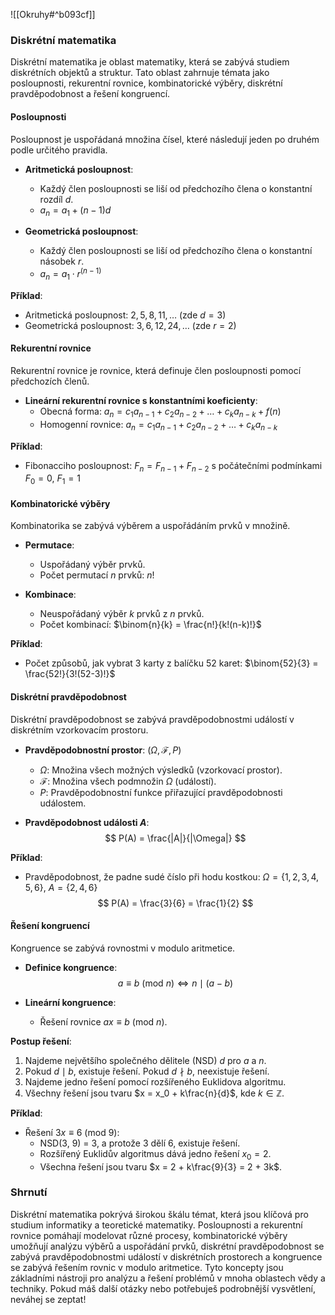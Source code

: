 ![[Okruhy#^b093cf]]
### Diskrétní matematika

Diskrétní matematika je oblast matematiky, která se zabývá studiem diskrétních objektů a struktur. Tato oblast zahrnuje témata jako posloupnosti, rekurentní rovnice, kombinatorické výběry, diskrétní pravděpodobnost a řešení kongruencí.

#### Posloupnosti

Posloupnost je uspořádaná množina čísel, které následují jeden po druhém podle určitého pravidla.

- **Aritmetická posloupnost**:
  - Každý člen posloupnosti se liší od předchozího člena o konstantní rozdíl $d$.
  - $a_n = a_1 + (n-1)d$

- **Geometrická posloupnost**:
  - Každý člen posloupnosti se liší od předchozího člena o konstantní násobek $r$.
  - $a_n = a_1 \cdot r^{(n-1)}$

**Příklad**:
- Aritmetická posloupnost: $2, 5, 8, 11, \ldots$ (zde $d = 3$)
- Geometrická posloupnost: $3, 6, 12, 24, \ldots$ (zde $r = 2$)

#### Rekurentní rovnice

Rekurentní rovnice je rovnice, která definuje člen posloupnosti pomocí předchozích členů.

- **Lineární rekurentní rovnice s konstantními koeficienty**:
  - Obecná forma: $a_n = c_1 a_{n-1} + c_2 a_{n-2} + \ldots + c_k a_{n-k} + f(n)$
  - Homogenní rovnice: $a_n = c_1 a_{n-1} + c_2 a_{n-2} + \ldots + c_k a_{n-k}$

**Příklad**:
- Fibonacciho posloupnost: $F_n = F_{n-1} + F_{n-2}$ s počátečními podmínkami $F_0 = 0$, $F_1 = 1$

#### Kombinatorické výběry

Kombinatorika se zabývá výběrem a uspořádáním prvků v množině.

- **Permutace**:
  - Uspořádaný výběr prvků.
  - Počet permutací $n$ prvků: $n!$

- **Kombinace**:
  - Neuspořádaný výběr $k$ prvků z $n$ prvků.
  - Počet kombinací: $\binom{n}{k} = \frac{n!}{k!(n-k)!}$

**Příklad**:
- Počet způsobů, jak vybrat 3 karty z balíčku 52 karet: $\binom{52}{3} = \frac{52!}{3!(52-3)!}$

#### Diskrétní pravděpodobnost

Diskrétní pravděpodobnost se zabývá pravděpodobnostmi událostí v diskrétním vzorkovacím prostoru.

- **Pravděpodobnostní prostor**: $(\Omega, \mathcal{F}, P)$
  - $\Omega$: Množina všech možných výsledků (vzorkovací prostor).
  - $\mathcal{F}$: Množina všech podmnožin $\Omega$ (událostí).
  - $P$: Pravděpodobnostní funkce přiřazující pravděpodobnosti událostem.

- **Pravděpodobnost události $A$**:
  $$
  P(A) = \frac{|A|}{|\Omega|}
  $$

**Příklad**:
- Pravděpodobnost, že padne sudé číslo při hodu kostkou: $\Omega = \{1, 2, 3, 4, 5, 6\}$, $A = \{2, 4, 6\}$
  $$
  P(A) = \frac{3}{6} = \frac{1}{2}
  $$

#### Řešení kongruencí

Kongruence se zabývá rovnostmi v modulo aritmetice.

- **Definice kongruence**:
  $$
  a \equiv b \ (\text{mod} \ n) \Leftrightarrow n \mid (a - b)
  $$

- **Lineární kongruence**:
  - Řešení rovnice $ax \equiv b \ (\text{mod} \ n)$.

**Postup řešení**:
1. Najdeme největšího společného dělitele (NSD) $d$ pro $a$ a $n$.
2. Pokud $d \mid b$, existuje řešení. Pokud $d \nmid b$, neexistuje řešení.
3. Najdeme jedno řešení pomocí rozšířeného Euklidova algoritmu.
4. Všechny řešení jsou tvaru $x = x_0 + k\frac{n}{d}$, kde $k \in \mathbb{Z}$.

**Příklad**:
- Řešení $3x \equiv 6 \ (\text{mod} \ 9)$:
  - NSD(3, 9) = 3, a protože 3 dělí 6, existuje řešení.
  - Rozšířený Euklidův algoritmus dává jedno řešení $x_0 = 2$.
  - Všechna řešení jsou tvaru $x = 2 + k\frac{9}{3} = 2 + 3k$.

### Shrnutí

Diskrétní matematika pokrývá širokou škálu témat, která jsou klíčová pro studium informatiky a teoretické matematiky. Posloupnosti a rekurentní rovnice pomáhají modelovat různé procesy, kombinatorické výběry umožňují analýzu výběrů a uspořádání prvků, diskrétní pravděpodobnost se zabývá pravděpodobnostmi událostí v diskrétních prostorech a kongruence se zabývá řešením rovnic v modulo aritmetice. Tyto koncepty jsou základními nástroji pro analýzu a řešení problémů v mnoha oblastech vědy a techniky. Pokud máš další otázky nebo potřebuješ podrobnější vysvětlení, neváhej se zeptat!